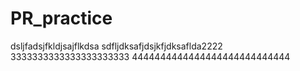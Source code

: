 # PR_practice


dsljfadsjfkldjsajflkdsa
sdfljdksafjdsjkfjdksaflda2222
3333333333333333333333
4444444444444444444444444444
